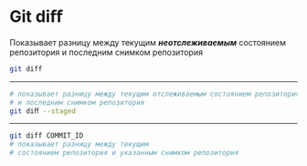 # Git diﬀ

Показывает разницу между текущим ___неотслеживаемым___
состоянием репозитория и последним снимком
репозитория

```bash
git diff
```

---

```bash
# показывает разницу между текущим отслеживаемым состоянием репозитория 
# и последним снимком репозитория
git diﬀ --staged 
```

---

```bash
git diff COMMIT_ID  
# показывает разницу между текущим
# состоянием репозитория и указанным снимком репозитория
```

